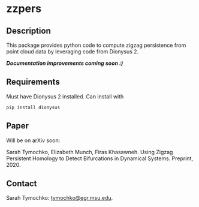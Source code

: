 # zzpers


## Description

This package provides python code to compute zigzag persistence from point cloud data by leveraging code from Dionysus 2.

***Documentation improvements coming soon :)***


## Requirements

Must have Dionysus 2 installed. Can install with

```pip install dionysus```


## Paper

Will be on arXiv soon:

Sarah Tymochko, Elizabeth Munch, Firas Khasawneh. Using Zigzag Persistent Homology to Detect Bifurcations in Dynamical Systems. Preprint, 2020.


## Contact

Sarah Tymochko: [tymochko@egr.msu.edu](mailto:tymochko@egr.msu.edu).
